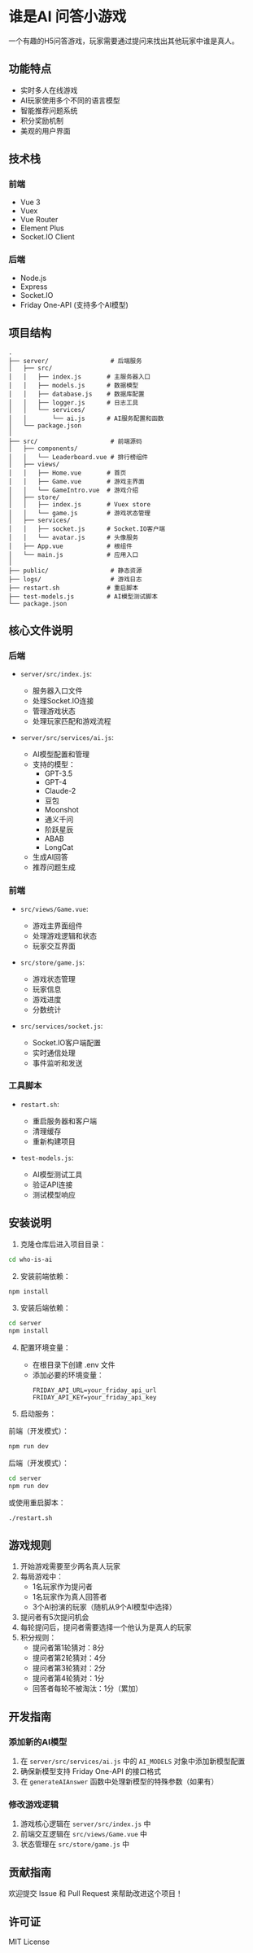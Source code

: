 # 谁是AI 问答小游戏

一个有趣的H5问答游戏，玩家需要通过提问来找出其他玩家中谁是真人。

## 功能特点

- 实时多人在线游戏
- AI玩家使用多个不同的语言模型
- 智能推荐问题系统
- 积分奖励机制
- 美观的用户界面

## 技术栈

### 前端
- Vue 3
- Vuex
- Vue Router
- Element Plus
- Socket.IO Client

### 后端
- Node.js
- Express
- Socket.IO
- Friday One-API (支持多个AI模型)

## 项目结构

```
.
├── server/                 # 后端服务
│   ├── src/
│   │   ├── index.js       # 主服务器入口
│   │   ├── models.js      # 数据模型
│   │   ├── database.js    # 数据库配置
│   │   ├── logger.js      # 日志工具
│   │   └── services/
│   │       └── ai.js      # AI服务配置和函数
│   └── package.json
│
├── src/                    # 前端源码
│   ├── components/        
│   │   └── Leaderboard.vue # 排行榜组件
│   ├── views/
│   │   ├── Home.vue       # 首页
│   │   ├── Game.vue       # 游戏主界面
│   │   └── GameIntro.vue  # 游戏介绍
│   ├── store/
│   │   ├── index.js       # Vuex store
│   │   └── game.js        # 游戏状态管理
│   ├── services/
│   │   ├── socket.js      # Socket.IO客户端
│   │   └── avatar.js      # 头像服务
│   ├── App.vue            # 根组件
│   └── main.js            # 应用入口
│
├── public/                 # 静态资源
├── logs/                   # 游戏日志
├── restart.sh             # 重启脚本
├── test-models.js         # AI模型测试脚本
└── package.json
```

## 核心文件说明

### 后端

- `server/src/index.js`: 
  - 服务器入口文件
  - 处理Socket.IO连接
  - 管理游戏状态
  - 处理玩家匹配和游戏流程

- `server/src/services/ai.js`:
  - AI模型配置和管理
  - 支持的模型：
    - GPT-3.5
    - GPT-4
    - Claude-2
    - 豆包
    - Moonshot
    - 通义千问
    - 阶跃星辰
    - ABAB
    - LongCat
  - 生成AI回答
  - 推荐问题生成

### 前端

- `src/views/Game.vue`:
  - 游戏主界面组件
  - 处理游戏逻辑和状态
  - 玩家交互界面

- `src/store/game.js`:
  - 游戏状态管理
  - 玩家信息
  - 游戏进度
  - 分数统计

- `src/services/socket.js`:
  - Socket.IO客户端配置
  - 实时通信处理
  - 事件监听和发送

### 工具脚本

- `restart.sh`:
  - 重启服务器和客户端
  - 清理缓存
  - 重新构建项目

- `test-models.js`:
  - AI模型测试工具
  - 验证API连接
  - 测试模型响应

## 安装说明

1. 克隆仓库后进入项目目录：
```bash
cd who-is-ai
```

2. 安装前端依赖：
```bash
npm install
```

3. 安装后端依赖：
```bash
cd server
npm install
```

4. 配置环境变量：
   - 在根目录下创建 .env 文件
   - 添加必要的环境变量：
     ```
     FRIDAY_API_URL=your_friday_api_url
     FRIDAY_API_KEY=your_friday_api_key
     ```

5. 启动服务：

前端（开发模式）：
```bash
npm run dev
```

后端（开发模式）：
```bash
cd server
npm run dev
```

或使用重启脚本：
```bash
./restart.sh
```

## 游戏规则

1. 开始游戏需要至少两名真人玩家
2. 每局游戏中：
   - 1名玩家作为提问者
   - 1名玩家作为真人回答者
   - 3个AI扮演的玩家（随机从9个AI模型中选择）
3. 提问者有5次提问机会
4. 每轮提问后，提问者需要选择一个他认为是真人的玩家
5. 积分规则：
   - 提问者第1轮猜对：8分
   - 提问者第2轮猜对：4分
   - 提问者第3轮猜对：2分
   - 提问者第4轮猜对：1分
   - 回答者每轮不被淘汰：1分（累加）

## 开发指南

### 添加新的AI模型

1. 在 `server/src/services/ai.js` 中的 `AI_MODELS` 对象中添加新模型配置
2. 确保新模型支持 Friday One-API 的接口格式
3. 在 `generateAIAnswer` 函数中处理新模型的特殊参数（如果有）

### 修改游戏逻辑

1. 游戏核心逻辑在 `server/src/index.js` 中
2. 前端交互逻辑在 `src/views/Game.vue` 中
3. 状态管理在 `src/store/game.js` 中

## 贡献指南

欢迎提交 Issue 和 Pull Request 来帮助改进这个项目！

## 许可证

MIT License
